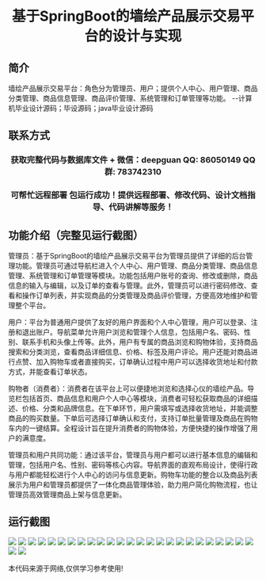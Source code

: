 <p><h1 align="center">基于SpringBoot的墙绘产品展示交易平台的设计与实现</h1></p>

## 简介
墙绘产品展示交易平台：角色分为管理员、用户；提供个人中心、用户管理、商品分类管理、商品信息管理、商品评价管理、系统管理和订单管理等功能。    --计算机毕业设计源码；毕设源码；java毕业设计源码


## 联系方式
<p><h3 align="center">获取完整代码与数据库文件 + 微信：deepguan QQ: 86050149 QQ群: 783742310</h3></p>
<p><h3 align="center">可帮忙远程部署 包运行成功！提供远程部署、修改代码、设计文档指导、代码讲解等服务！</h3></p>

## 功能介绍（完整见运行截图）
管理员：基于SpringBoot的墙绘产品展示交易平台为管理员提供了详细的后台管理功能。管理员可通过导航栏进入个人中心、用户管理、商品分类管理、商品信息管理、系统管理和订单管理等模块。功能包括用户账号的查询、修改或删除，商品信息的输入与编辑，以及订单的查看与管理。此外，管理员可以进行密码修改、查看和操作订单列表，并实现商品的分类管理及商品评价管理，方便高效地维护和管理整个平台。

用户：平台为普通用户提供了友好的用户界面和个人中心管理，用户可以登录、注册和退出账户。导航菜单允许用户浏览和管理个人信息，包括用户名、密码、性别、联系手机和头像上传等。此外，用户有专属的商品浏览和购物体验，支持商品搜索和分类浏览，查看商品详细信息、价格、标签及用户评论。用户还能对商品进行点赞、加入购物车或者直接购买，订单确认过程中用户可以选择收货地址和付款方式，并能查看订单状态。

购物者（消费者）：消费者在该平台上可以便捷地浏览和选择心仪的墙绘产品。导览栏包括首页、商品信息和用户个人中心等模块，消费者可轻松获取商品的详细描述、价格、分类和品牌信息。在下单环节，用户需填写或选择收货地址，并能调整商品的购买数量。下单后可选择订单确认和支付，支持订单批量管理及商品在购物车内的一键结算。全程设计旨在提升消费者的购物体验，方便快捷的操作增强了用户的满意度。

管理员和用户共同功能：通过该平台，管理员与用户都可以进行基本信息的编辑和管理，包括用户名、性别、密码等核心内容。导航界面的直观布局设计，使得行政与用户都能轻松进行个人中心的访问与信息更新。购物车功能的整合以及商品列表展示为用户和管理员都提供了一体化商品管理体验，助力用户简化购物流程，也让管理员高效管理商品上架与信息更新。


## 运行截图
![](img/001.jpg)
![](img/002.jpg)
![](img/003.jpg)
![](img/004.jpg)
![](img/005.jpg)
![](img/006.jpg)
![](img/007.jpg)
![](img/008.jpg)
![](img/009.jpg)
![](img/010.jpg)
![](img/011.jpg)
![](img/012.jpg)
![](img/013.jpg)
![](img/014.jpg)
![](img/015.jpg)
![](img/016.jpg)
![](img/017.jpg)
![](img/018.jpg)
![](img/019.jpg)
![](img/020.jpg)
![](img/021.jpg)
![](img/022.jpg)
![](img/023.jpg)
![](img/024.jpg)
![](img/025.jpg)
![](img/026.jpg)
![](img/027.jpg)

<p>本代码来源于网络,仅供学习参考使用!</p>
